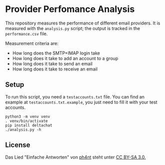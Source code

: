 # Provider Perfomance Analysis

This repository measures the performance of different email providers. It is
measured with the `analysis.py` script; the output is tracked in the
`performance.csv` file.

Measurement criteria are:
- How long does the SMTP+IMAP login take
- How long does it take to add an account to a group
- How long does it take to send an email
- How long does it take to receive an email

## Setup

To run this script, you need a `testaccounts.txt` file. You can find an example
at `testaccounts.txt.example`, you just need to fill it with your test
accounts.

```
python3 -m venv venv
. venv/bin/activate
pip install deltachat
./analysis.py -h
```

## License

Das Lied "Einfache Antworten" von [ph4nt](ph4nt24.bandcamp.com) steht unter [CC
BY-SA 3.0.](https://creativecommons.org/licenses/by-sa/3.0/)
